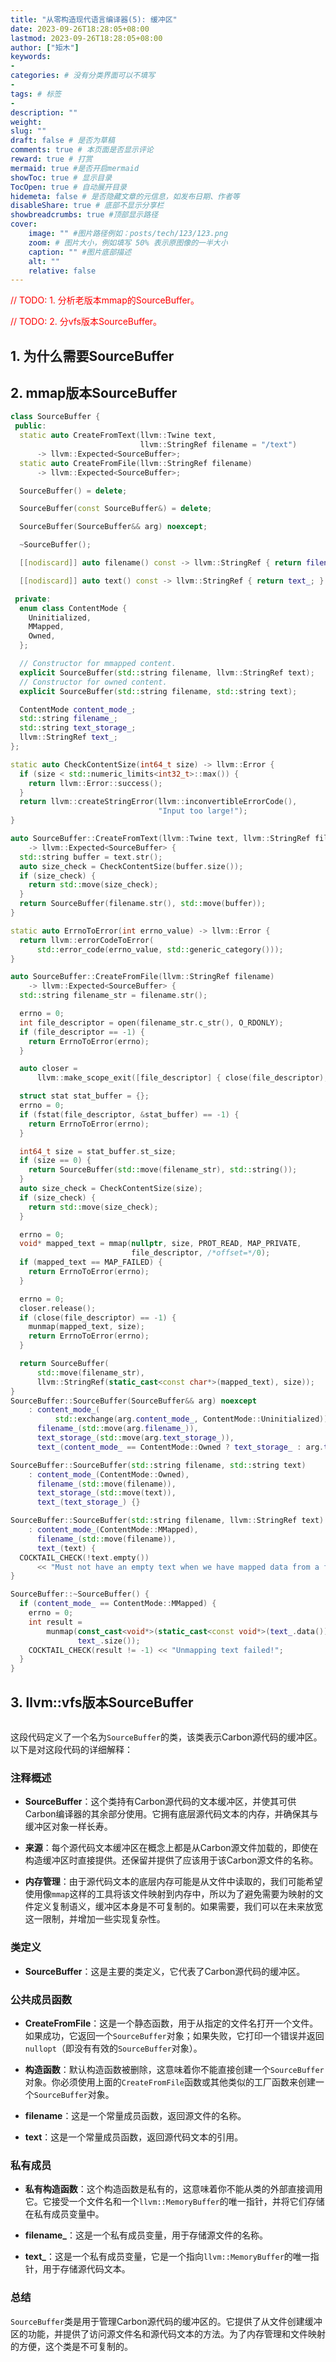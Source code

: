 ```yaml
---
title: "从零构造现代语言编译器(5): 缓冲区"
date: 2023-09-26T18:28:05+08:00
lastmod: 2023-09-26T18:28:05+08:00
author: ["矩木"]
keywords: 
- 
categories: # 没有分类界面可以不填写
- 
tags: # 标签
- 
description: ""
weight:
slug: ""
draft: false # 是否为草稿
comments: true # 本页面是否显示评论
reward: true # 打赏
mermaid: true #是否开启mermaid
showToc: true # 显示目录
TocOpen: true # 自动展开目录
hidemeta: false # 是否隐藏文章的元信息，如发布日期、作者等
disableShare: true # 底部不显示分享栏
showbreadcrumbs: true #顶部显示路径
cover:
    image: "" #图片路径例如：posts/tech/123/123.png
    zoom: # 图片大小，例如填写 50% 表示原图像的一半大小
    caption: "" #图片底部描述
    alt: ""
    relative: false
---
```


<font color="red">

// TODO: 1. 分析老版本mmap的SourceBuffer。

// TODO: 2. 分vfs版本SourceBuffer。

</font>

## 1. 为什么需要SourceBuffer


## 2. mmap版本SourceBuffer

```cpp
class SourceBuffer {
 public:
  static auto CreateFromText(llvm::Twine text,
                             llvm::StringRef filename = "/text")
      -> llvm::Expected<SourceBuffer>;
  static auto CreateFromFile(llvm::StringRef filename)
      -> llvm::Expected<SourceBuffer>;

  SourceBuffer() = delete;

  SourceBuffer(const SourceBuffer&) = delete;

  SourceBuffer(SourceBuffer&& arg) noexcept;

  ~SourceBuffer();

  [[nodiscard]] auto filename() const -> llvm::StringRef { return filename_; }

  [[nodiscard]] auto text() const -> llvm::StringRef { return text_; }

 private:
  enum class ContentMode {
    Uninitialized,
    MMapped,
    Owned,
  };

  // Constructor for mmapped content.
  explicit SourceBuffer(std::string filename, llvm::StringRef text);
  // Constructor for owned content.
  explicit SourceBuffer(std::string filename, std::string text);

  ContentMode content_mode_;
  std::string filename_;
  std::string text_storage_;
  llvm::StringRef text_;
};
```

```cpp
static auto CheckContentSize(int64_t size) -> llvm::Error {
  if (size < std::numeric_limits<int32_t>::max()) {
    return llvm::Error::success();
  }
  return llvm::createStringError(llvm::inconvertibleErrorCode(),
                                 "Input too large!");
}

auto SourceBuffer::CreateFromText(llvm::Twine text, llvm::StringRef filename)
    -> llvm::Expected<SourceBuffer> {
  std::string buffer = text.str();
  auto size_check = CheckContentSize(buffer.size());
  if (size_check) {
    return std::move(size_check);
  }
  return SourceBuffer(filename.str(), std::move(buffer));
}

static auto ErrnoToError(int errno_value) -> llvm::Error {
  return llvm::errorCodeToError(
      std::error_code(errno_value, std::generic_category()));
}

auto SourceBuffer::CreateFromFile(llvm::StringRef filename)
    -> llvm::Expected<SourceBuffer> {
  std::string filename_str = filename.str();

  errno = 0;
  int file_descriptor = open(filename_str.c_str(), O_RDONLY);
  if (file_descriptor == -1) {
    return ErrnoToError(errno);
  }

  auto closer =
      llvm::make_scope_exit([file_descriptor] { close(file_descriptor); });

  struct stat stat_buffer = {};
  errno = 0;
  if (fstat(file_descriptor, &stat_buffer) == -1) {
    return ErrnoToError(errno);
  }

  int64_t size = stat_buffer.st_size;
  if (size == 0) {
    return SourceBuffer(std::move(filename_str), std::string());
  }
  auto size_check = CheckContentSize(size);
  if (size_check) {
    return std::move(size_check);
  }

  errno = 0;
  void* mapped_text = mmap(nullptr, size, PROT_READ, MAP_PRIVATE,
                           file_descriptor, /*offset=*/0);
  if (mapped_text == MAP_FAILED) {
    return ErrnoToError(errno);
  }

  errno = 0;
  closer.release();
  if (close(file_descriptor) == -1) {
    munmap(mapped_text, size);
    return ErrnoToError(errno);
  }

  return SourceBuffer(
      std::move(filename_str),
      llvm::StringRef(static_cast<const char*>(mapped_text), size));
}
SourceBuffer::SourceBuffer(SourceBuffer&& arg) noexcept
    : content_mode_(
          std::exchange(arg.content_mode_, ContentMode::Uninitialized)),
      filename_(std::move(arg.filename_)),
      text_storage_(std::move(arg.text_storage_)),
      text_(content_mode_ == ContentMode::Owned ? text_storage_ : arg.text_) {}

SourceBuffer::SourceBuffer(std::string filename, std::string text)
    : content_mode_(ContentMode::Owned),
      filename_(std::move(filename)),
      text_storage_(std::move(text)),
      text_(text_storage_) {}

SourceBuffer::SourceBuffer(std::string filename, llvm::StringRef text)
    : content_mode_(ContentMode::MMapped),
      filename_(std::move(filename)),
      text_(text) {
  COCKTAIL_CHECK(!text.empty())
      << "Must not have an empty text when we have mapped data from a file!";
}

SourceBuffer::~SourceBuffer() {
  if (content_mode_ == ContentMode::MMapped) {
    errno = 0;
    int result =
        munmap(const_cast<void*>(static_cast<const void*>(text_.data())),
               text_.size());
    COCKTAIL_CHECK(result != -1) << "Unmapping text failed!";
  }
}
```

## 3. llvm::vfs版本SourceBuffer

```cpp

```

这段代码定义了一个名为`SourceBuffer`的类，该类表示Carbon源代码的缓冲区。以下是对这段代码的详细解释：

### 注释概述

- **SourceBuffer**：这个类持有Carbon源代码的文本缓冲区，并使其可供Carbon编译器的其余部分使用。它拥有底层源代码文本的内存，并确保其与缓冲区对象一样长寿。
  
- **来源**：每个源代码文本缓冲区在概念上都是从Carbon源文件加载的，即使在构造缓冲区时直接提供。还保留并提供了应该用于该Carbon源文件的名称。
  
- **内存管理**：由于源代码文本的底层内存可能是从文件中读取的，我们可能希望使用像`mmap`这样的工具将该文件映射到内存中，所以为了避免需要为映射的文件定义复制语义，缓冲区本身是不可复制的。如果需要，我们可以在未来放宽这一限制，并增加一些实现复杂性。

### 类定义

- **SourceBuffer**：这是主要的类定义，它代表了Carbon源代码的缓冲区。

### 公共成员函数

- **CreateFromFile**：这是一个静态函数，用于从指定的文件名打开一个文件。如果成功，它返回一个`SourceBuffer`对象；如果失败，它打印一个错误并返回`nullopt`（即没有有效的`SourceBuffer`对象）。

- **构造函数**：默认构造函数被删除，这意味着你不能直接创建一个`SourceBuffer`对象。你必须使用上面的`CreateFromFile`函数或其他类似的工厂函数来创建一个`SourceBuffer`对象。

- **filename**：这是一个常量成员函数，返回源文件的名称。

- **text**：这是一个常量成员函数，返回源代码文本的引用。

### 私有成员

- **私有构造函数**：这个构造函数是私有的，这意味着你不能从类的外部直接调用它。它接受一个文件名和一个`llvm::MemoryBuffer`的唯一指针，并将它们存储在私有成员变量中。

- **filename_**：这是一个私有成员变量，用于存储源文件的名称。

- **text_**：这是一个私有成员变量，它是一个指向`llvm::MemoryBuffer`的唯一指针，用于存储源代码文本。

### 总结

`SourceBuffer`类是用于管理Carbon源代码的缓冲区的。它提供了从文件创建缓冲区的功能，并提供了访问源文件名和源代码文本的方法。为了内存管理和文件映射的方便，这个类是不可复制的。
